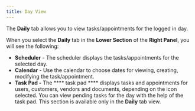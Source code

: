 ```yaml
---
title: Day View
---
```



The **Daily** tab allows you to view tasks/appointments for the logged in day.


When you select the **Daily** tab in the **Lower Section** of the **Right Panel**, you will see the following:

- **Scheduler** - The scheduler displays the tasks/appointments for the selected day.
- **Calendar** - Use the calendar to choose dates for viewing, creating, modifying the task/appointment.
- **Task Pad -** The **** task pad **** displays tasks and appointments for users, customers, vendors and documents, depending on the icon selected. You can view pending tasks for the day with the help of the task pad. This section is available only in the **Daily** tab view.

